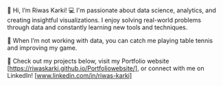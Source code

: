 👋 Hi, I’m Riwas Karki!
💻 I'm passionate about data science, analytics, and creating insightful visualizations. I enjoy solving real-world problems through data and constantly learning new tools and techniques.

🏓 When I’m not working with data, you can catch me playing table tennis and improving my game.

🔗 Check out my projects below, visit my Portfolio website [https://riwaskarki.github.io/Portfoliowebsite/], 
    or connect with me on LinkedIn! [www.linkedin.com/in/riwas-karki]
<!---
Riwaskarki/Riwaskarki is a ✨ special ✨ repository because its `README.md` (this file) appears on your GitHub profile.
You can click the Preview link to take a look at your changes.
--->
